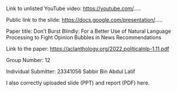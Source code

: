 Link to unlisted YouTube video:
https://youtube.com/.....

Public link to the slide:
https://docs.google.com/presentation/.....

Paper title:
Don’t Burst Blindly: For a Better Use of Natural Language Processing to Fight Opinion Bubbles in News Recommendations

Link to the paper:
https://aclanthology.org/2022.politicalnlp-1.11.pdf

Group Number:
12

Individual Submitter:
23341056 Sabbir Bin Abdul Latif

I also correctly uploaded slide (PPT) and report (PDF) here.
